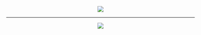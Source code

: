 <div align="center">
<img src="https://s11.gifyu.com/images/Sch1X.gif" align="center" />



---


<div align="center">
<img src="https://github-readme-streak-stats.herokuapp.com?user=simranpatle&theme=nightowl&hide_border=true&border_radius=4&date_format=%5BY.%5Dn.j&exclude_days=Sun&card_width=560&hide_current_streak=true" align="center" />
</div>
</br>

<br/>


  

